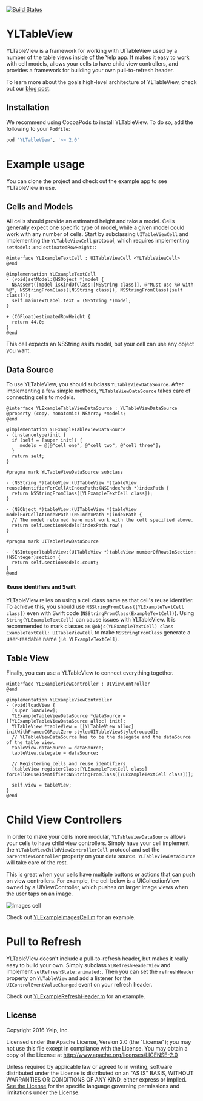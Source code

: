 [![Build Status](https://travis-ci.org/Yelp/YLTableView.svg?branch=master)](https://travis-ci.org/Yelp/YLTableView)

# YLTableView

YLTableView is a framework for working with UITableView used by a number of the table views inside of the Yelp app. It makes it easy to work with cell models, allows your cells to have child view controllers, and provides a framework for building your own pull-to-refresh header.

To learn more about the goals high-level architecture of YLTableView, check out our [blog post](http://engineeringblog.yelp.com/2015/06/advanced-uitableviews-made-simple-yltableview.html).

## Installation

We recommend using CocoaPods to install YLTableView. To do so, add the following to your `Podfile`:

``` ruby
pod 'YLTableView', '~> 2.0'
```

# Example usage
You can clone the project and check out the example app to see YLTableView in use.

## Cells and Models

All cells should provide an estimated height and take a model. Cells generally expect one specific type of model, while a given model could work with any number of cells. Start by subclassing `UITableViewCell` and implementing the `YLTableViewCell` protocol, which requires implementing `setModel:` and `estimatedRowHeight:`:

``` objc
@interface YLExampleTextCell : UITableViewCell <YLTableViewCell>
@end

@implementation YLExampleTextCell
- (void)setModel:(NSObject *)model {
  NSAssert([model isKindOfClass:[NSString class]], @"Must use %@ with %@", NSStringFromClass([NSString class]), NSStringFromClass([self class]));
  self.mainTextLabel.text = (NSString *)model;
}

+ (CGFloat)estimatedRowHeight {
  return 44.0;
}
@end
```

This cell expects an NSString as its model, but your cell can use any object you want.

## Data Source
To use YLTableView, you should subclass `YLTableViewDataSource`. After implementing a few simple methods, `YLTableViewDataSource` takes care of connecting cells to models.

``` objc
@interface YLExampleTableViewDataSource : YLTableViewDataSource
@property (copy, nonatomic) NSArray *models;
@end

@implementation YLExampleTableViewDataSource
- (instancetype)init {
  if (self = [super init]) {
    _models = @[@"cell one", @"cell two", @"cell three"];
  }
  return self;
}

#pragma mark YLTableViewDataSource subclass

- (NSString *)tableView:(UITableView *)tableView reuseIdentifierForCellAtIndexPath:(NSIndexPath *)indexPath {
  return NSStringFromClass([YLExampleTextCell class]);
}

- (NSObject *)tableView:(UITableView *)tableView modelForCellAtIndexPath:(NSIndexPath *)indexPath {
  // The model returned here must work with the cell specified above.
  return self.sectionModels[indexPath.row];
}

#pragma mark UITableViewDataSource

- (NSInteger)tableView:(UITableView *)tableView numberOfRowsInSection:(NSInteger)section {
  return self.sectionModels.count;
}
@end
```

#### Reuse identifiers and Swift
YLTableView relies on using a cell class name as that cell's reuse identifier. To achieve this, you should use `NSStringFromClass([YLExampleTextCell class])` even with Swift code (`NSStringFromClass(ExampleTextCell)`). Using `String(YLExampleTextCell)` can cause issues with YLTableView.
It is recommended to mark classes as `@objc(YLExampleTextCell) class ExampleTextCell: UITableViewCell` to make `NSStringFromClass` generate a user-readable name (i.e. `YLExampleTextCell`).


## Table View
Finally, you can use a YLTableView to connect everything together.

``` objc
@interface YLExampleViewController : UIViewController
@end

@implementation YLExampleViewController
- (void)loadView {
  [super loadView];
  YLExampleTableViewDataSource *dataSource = [[YLExampleTableViewDataSource alloc] init];
  YLTableView *tableView = [[YLTableView alloc] initWithFrame:CGRectZero style:UITableViewStyleGrouped];
  // YLTableViewDataSource has to be the delegate and the dataSource of the table view.
  tableView.dataSource = dataSource;
  tableView.delegate = dataSource;
  
  // Registering cells and reuse identifiers
  [tableView registerClass:[YLExampleTextCell class] forCellReuseIdentifier:NSStringFromClass([YLExampleTextCell class])];
  
  self.view = tableView;
}
@end
```

# Child View Controllers

In order to make your cells more modular, `YLTableViewDataSource` allows your cells to have child view controllers. Simply have your cell implement the `YLTableViewChildViewControllerCell` protocol and set the `parentViewController` property on your data source. `YLTableViewDataSource` will take care of the rest.

This is great when your cells have multiple buttons or actions that can push on view controllers. For example, the cell below is a UICollectionView owned by a UIViewController, which pushes on larger image views when the user taps on an image.

![Images cell](readme_images/photo_swipe_cell.png)

Check out [YLExampleImagesCell.m](YLTableViewExample/Classes/ImagesView/YLExampleImagesCell.m) for an example.

# Pull to Refresh

YLTableView doesn't include a pull-to-refresh header, but makes it really easy to build your own. Simply subclass `YLRefreshHeaderView` and implement `setRefreshState:animated:`. Then you can set the `refreshHeader` property on `YLTableView` and add a listener for the `UIControlEventValueChanged` event on your refresh header.

Check out [YLExampleRefreshHeader.m](YLTableViewExample/Classes/YLExampleRefreshHeader.m) for an example.

## License

Copyright 2016 Yelp, Inc.

Licensed under the Apache License, Version 2.0 (the "License"); you may not use this file except in compliance with the License. You may obtain a copy of the License at http://www.apache.org/licenses/LICENSE-2.0

Unless required by applicable law or agreed to in writing, software distributed under the License is distributed on an "AS IS" BASIS, WITHOUT WARRANTIES OR CONDITIONS OF ANY KIND, either express or implied. [See the License](LICENSE.txt) for the specific language governing permissions and limitations under the License.
